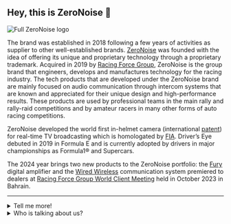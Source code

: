 ## Hey, this is ZeroNoise 🚀

![Full ZeroNoise logo](https://racingforce.com/wp-content/uploads/2021/09/zn-logo-home-discover-2.png)

The brand was established in 2018 following a few years of activities as supplier to other well-established brands. [ZeroNoise](https://racingforce.com/zeronoise/) was founded with the idea of offering its unique and proprietary technology through a proprietary trademark. Acquired in 2019 by [Racing Force Group](https://racingforce.com/), ZeroNoise is the group brand that engineers, develops and manufactures technology for the racing industry. The tech products that are developed under the ZeroNoise brand are mainly focused on audio communication through intercom systems that are known and appreciated for their unique design and high-performance results. These products are used by professional teams in the main rally and rally-raid competitions and by amateur racers in many other forms of auto racing competitions. 

ZeroNoise developed the world first in-helmet camera (international [patent](https://patents.google.com/patent/US20220047035A1/)) for real-time TV broadcasting which is homologated by [FIA](https://www.fia.com/). Driver’s Eye debuted in 2019 in Formula E and is currently adopted by drivers in major championships as Formula1® and Supercars. 

The 2024 year brings two new products to the ZeroNoise portfolio: the [Fury](https://github.com/zeronoise-zn/zn-fury/) digital amplifier and the [Wired Wireless](https://github.com/zeronoise-zn/zn-wired-wireless/) communication system premiered to dealers at [Racing Force Group World Client Meeting](https://racingforce.com/media/press-release/record-figures-for-the-2023-racing-force-world-meeting-in-bahrain/) held in October 2023 in Bahrain.

---
<details> 
<summary>Tell me more!</summary>
<br><ul>

<li>ZeroNoise Rally World news:<ul>
<li><a href="https://racingforce.com/media/press-release/racing-force-group-signs-helmet-camera-agreement-with-formula-1/](https://racingforce.com/it/media/comunicati-stampa/ottimo-esordio-in-gara-per-la-tecnologia-wired-wireless-di-bell-racing-e-zeronoise/">Wired-Wireless Italian Rally Championship debut</a></li>
</ul></li>

<li>ZeroNoise Driver's Eye World news:<ul>
<li><a href="https://racingforce.com/media/press-release/racing-force-group-signs-helmet-camera-agreement-with-formula-1/">Formula1®</a></li>
<li><a href="https://www.supercars.com/news/new-helmet-cam-technology-introduced-for-2023">Repco Supercars Championship</a></li>
</ul></li>

<!--<li>ZeroNoise devices: <a href="https://ompracing.com/it_it/zeronoise-devices.html">products</a></li>-->

</ul>
</details>

<details> 
<summary>Who is talking about us?</summary>
<br><ul>
<li>FIA Formula E - 2024 <a href="https://www.fiaformulae.com/it/news/493761">Driver's Eye: a full lap of the new Tokyo E-Prix Circuit</a></li>
<li>FIA Formula E - 2023 <a href="https://www.fiaformulae.com/en/video/418855/wehrlein-onboard-drivers-eye-web">Driver's Eye: Wehrlein laps Tempelhof</a></li>
<li>FIA Formula1® - 2023 <a href="https://www.formula1.com/en/latest/article/visor-cam-drivers-eye-footage-from-fernando-alonso-in-bahrain.1Kt5Wir5hR7NW5CxrseIhf">Driver's Eye footage from Fernando Alonso in Bahrain</a></li>
<li>motorsport.com - 2023 <a href="https://www.motorsport.com/f1/news/how-drivers-eye-became-a-formula-1-tv-gamechanger/10426795/">How Driver's Eye camera became a Formula1 TV gamechanger</a></li>
</ul>
</details>

<!--
Made with 🖤 @zeronoise
-->

